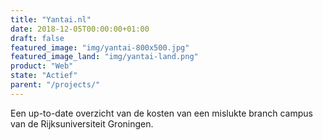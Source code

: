 ```yaml
---
title: "Yantai.nl"
date: 2018-12-05T00:00:00+01:00
draft: false
featured_image: "img/yantai-800x500.jpg"
featured_image_land: "img/yantai-land.png"
product: "Web"
state: "Actief"
parent: "/projects/"
---
```


Een up-to-date overzicht van de kosten van een mislukte branch campus van de Rijksuniversiteit Groningen.